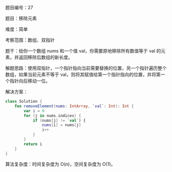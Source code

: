 题目编号：27

题目：移除元素

难度：简单

考察范围：数组、双指针

题干：给你一个数组 nums 和一个值 val，你需要原地移除所有数值等于 val 的元素，并返回移除后数组的新长度。

解题思路：使用双指针，一个指针指向当前需要替换的位置，另一个指针遍历整个数组，如果当前元素不等于 val，则将其赋值给第一个指针指向的位置，并将第一个指针向后移动一位。

解决方案：

```kotlin
class Solution {
    fun removeElement(nums: IntArray, `val`: Int): Int {
        var i = 0
        for (j in nums.indices) {
            if (nums[j] != `val`) {
                nums[i] = nums[j]
                i++
            }
        }
        return i
    }
}
```

算法复杂度：时间复杂度为 O(n)，空间复杂度为 O(1)。